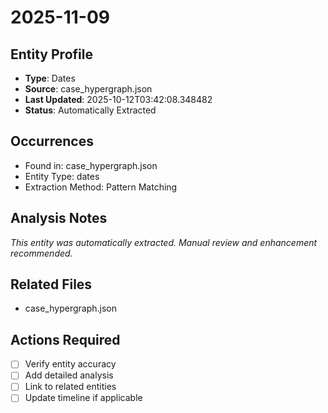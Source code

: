 # 2025-11-09

## Entity Profile
- **Type**: Dates
- **Source**: case_hypergraph.json
- **Last Updated**: 2025-10-12T03:42:08.348482
- **Status**: Automatically Extracted

## Occurrences
- Found in: case_hypergraph.json
- Entity Type: dates
- Extraction Method: Pattern Matching

## Analysis Notes
*This entity was automatically extracted. Manual review and enhancement recommended.*

## Related Files
- case_hypergraph.json

## Actions Required
- [ ] Verify entity accuracy
- [ ] Add detailed analysis
- [ ] Link to related entities
- [ ] Update timeline if applicable
